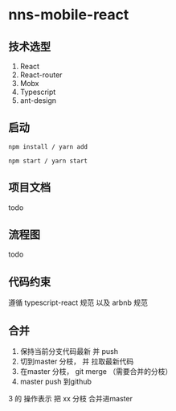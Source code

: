 # nns-mobile-react

## 技术选型
1. React
2. React-router
3. Mobx
4. Typescript
5. ant-design

## 启动

```shell
npm install / yarn add
```

```shell
npm start / yarn start
```

## 项目文档

todo

## 流程图

todo

## 代码约束

遵循 typescript-react 规范 以及 arbnb 规范

## 合并
1. 保持当前分支代码最新 并 push
2. 切到master 分枝， 并 拉取最新代码
3. 在master 分枝， git merge  （需要合并的分枝）
4. master push 到github

3 的 操作表示  把 xx 分枝 合并进master

